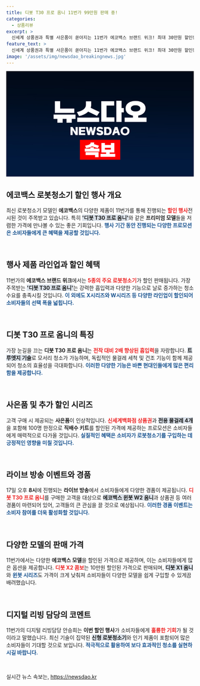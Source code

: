```yaml
---
title: 디봇 T30 프로 옴니 11번가 99만원 판매 중!
categories:
  - 상품리뷰
excerpt: >
  신세계 상품권과 특별 사은품이 쏟아지는 11번가 에코백스 브랜드 위크! 최대 30만원 할인된 로봇청소기를 포함한 다양한 경품 이벤트가 준비되어 있어, 절호의 기회가 될 것입니다. 놓치지 마세요!
feature_text: >
  신세계 상품권과 특별 사은품이 쏟아지는 11번가 에코백스 브랜드 위크! 최대 30만원 할인된 로봇청소기를 포함한 다양한 경품 이벤트가 준비되어 있어, 절호의 기회가 될 것입니다. 놓치지 마세요!
image: '/assets/img/newsdao_breakingnews.jpg'
---
```


<p><img src="/assets/img/newsdao_breakingnews.jpg" alt="koreaapp 속보" /></p>

<h2 data-ke-size="size26">에코백스 로봇청소기 할인 행사 개요</h2>

<p data-ke-size="size16">최신 로봇청소기 모델인 <b>에코백스</b>의 다양한 제품이 11번가를 통해 진행되는 <b><span style="color: #ee2323;">할인 행사</span></b>전시된 것이 주목받고 있습니다. 특히 <b><span style="background-color: #21538527;">'디봇 T30 프로 옴니'</span></b>와 같은 <b>프리미엄 모델</b>들을 저렴한 가격에 만나볼 수 있는 좋은 기회입니다. <b><span style="color: #1a5490;">행사 기간 동안 진행되는 다양한 프로모션은 소비자들에게 큰 혜택을 제공할 것입니다.</span></b></p>

<p data-ke-size="size16">&nbsp;</p>

<h2 data-ke-size="size26">행사 제품 라인업과 할인 혜택</h2>

<p data-ke-size="size16">11번가의 <b>에코백스 브랜드 위크</b>에서는 <b><span style="color: #ee2323;">5종의 주요 로봇청소기</span></b>가 할인 판매됩니다. 가장 주목받는 <b><span style="background-color: #21538527;">'디봇 T30 프로 옴니'</span></b>는 강력한 흡입력과 다양한 기능으로 날로 증가하는 청소 수요를 충족시킬 것입니다. <b><span style="color: #1a5490;">이 외에도 X시리즈와 W시리즈 등 다양한 라인업이 할인되어 소비자들의 선택 폭을 넓힙니다.</span></b></p>

<p data-ke-size="size16">&nbsp;</p>

<h2 data-ke-size="size26">디봇 T30 프로 옴니의 특징</h2>

<p data-ke-size="size16">가장 눈길을 끄는 <b>디봇 T30 프로 옴니</b>는 <b><span style="color: #ee2323;">전작 대비 2배 향상된 흡입력</span></b>을 자랑합니다. <b><span style="background-color: #21538527;">트루엣지 기술</span></b>로 모서리 청소가 가능하며, 독립적인 물걸레 세척 및 건조 기능이 함께 제공되어 청소의 효율성을 극대화합니다. <b><span style="color: #1a5490;">이러한 다양한 기능은 바쁜 현대인들에게 많은 편리함을 제공합니다.</span></b></p>

<p data-ke-size="size16">&nbsp;</p>

<h2 data-ke-size="size26">사은품 및 추가 할인 시리즈</h2>

<p data-ke-size="size16">고객 구매 시 제공되는 <b>사은품</b>이 인상적입니다. <b><span style="color: #ee2323;">신세계백화점 상품권</span></b>과 <b><span style="background-color: #21538527;">전용 물걸레 4개</span></b>을 포함해 100명 한정으로 <b>직배수 키트</b>를 할인된 가격에 제공하는 프로모션은 소비자들에게 매력적으로 다가올 것입니다. <b><span style="color: #1a5490;">실질적인 혜택은 소비자가 로봇청소기를 구입하는 데 긍정적인 영향을 미칠 것입니다.</span></b></p>

<p data-ke-size="size16">&nbsp;</p>

<h2 data-ke-size="size26">라이브 방송 이벤트와 경품</h2>

<p data-ke-size="size16">17일 오후 <b>8시</b>에 진행되는 <b>라이브 방송</b>에서 소비자들에게 다양한 경품이 제공됩니다. <b><span style="color: #ee2323;">디봇 T30 프로 옴니</span></b>를 구매한 고객을 대상으로 <b><span style="background-color: #21538527;">에코백스 윈봇 W2 옴니</span></b>과 상품권 등 여러 경품이 마련되어 있어, 고객들의 큰 관심을 끌 것으로 예상됩니다. <b><span style="color: #1a5490;">이러한 경품 이벤트는 소비자 참여를 더욱 활성화할 것입니다.</span></b></p>

<p data-ke-size="size16">&nbsp;</p>

<h2 data-ke-size="size26">다양한 모델의 판매 가격</h2>

<p data-ke-size="size16">11번가에서는 다양한 <b>에코백스 모델</b>을 할인된 가격으로 제공하며, 이는 소비자들에게 많은 옵션을 제공합니다. <b><span style="color: #ee2323;">디봇 X2 콤보</span></b>는 10만원 할인된 가격으로 판매되며, <b><span style="background-color: #21538527;">디봇 X1 옴니</span></b>와 <b><span style="color: #1a5490;">윈봇 시리즈</span></b>도 가격이 크게 낮춰져 소비자들이 다양한 모델을 쉽게 구입할 수 있게끔 배려했습니다.</p>

<p data-ke-size="size16">&nbsp;</p>

<h2 data-ke-size="size26">디지털 리빙 담당의 코멘트</h2>

<p data-ke-size="size16">11번가의 디지털 리빙담당 안승희는 <b>이번 할인 행사</b>가 소비자들에게 <b><span style="color: #ee2323;">훌륭한 기회</span></b>가 될 것이라고 말했습니다. 최신 기술이 집약된 <b><span style="background-color: #21538527;">신형 로봇청소기</span></b>와 인기 제품이 포함되어 많은 소비자들이 기대할 것으로 보입니다. <b><span style="color: #1a5490;">적극적으로 활용하여 보다 효과적인 청소를 실현하시길 바랍니다.</span></b></p>

<p data-ke-size="size16">&nbsp;</p>
실시간 뉴스 속보는, <a href="https://newsdao.kr" rel="dofollow">https://newsdao.kr</a>


